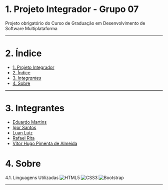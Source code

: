 # 1. Projeto Integrador - Grupo 07 
Projeto obrigatório do Curso de Graduação em Desenvolvimento de Software Multiplataforma

---
# 2. Índice

- [1. Projeto Integrador](#1-projeto-integrador)
- [2. Índice](#2-índice)
- [3. _Integrantes_](#3-integrantes)
- [4. Sobre](#4-sobre)

---

# 3. Integrantes
 - [Eduardo Martins](https://github.com)
 - [Igor Santos](https://github.com)
 - [Luan Luiz](https://github.com)
 - [Rafael Rita](https://github.com)
 - [Vitor Hugo Pimenta de Almeida](https://github.com)

# 4. Sobre

4.1. Linguagens Utilizadas
![HTML5](https://img.shields.io/badge/html5-%23E34F26.svg?style=for-the-badge&logo=html5&logoColor=white)
![CSS3](https://img.shields.io/badge/css3-%231572B6.svg?style=for-the-badge&logo=css3&logoColor=white)
![Bootstrap](https://img.shields.io/badge/bootstrap-%238511FA.svg?style=for-the-badge&logo=bootstrap&logoColor=white)
>
---
